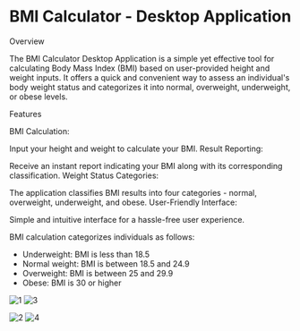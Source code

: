 # BMI Calculator - Desktop Application

Overview

The BMI Calculator Desktop Application is a simple yet effective tool for calculating Body Mass Index (BMI) based on user-provided height and weight inputs. It offers a quick and convenient way to assess an individual's body weight status and categorizes it into normal, overweight, underweight, or obese levels.

Features

BMI Calculation:

Input your height and weight to calculate your BMI.
Result Reporting:

Receive an instant report indicating your BMI along with its corresponding classification.
Weight Status Categories:

The application classifies BMI results into four categories - normal, overweight, underweight, and obese.
User-Friendly Interface:

Simple and intuitive interface for a hassle-free user experience.

BMI calculation categorizes individuals as follows:
- Underweight: BMI is less than 18.5
- Normal weight: BMI is between 18.5 and 24.9
- Overweight: BMI is between 25 and 29.9
- Obese: BMI is 30 or higher



![1](https://github.com/shammisk/BMI-Calculator/assets/99946678/b156de77-616d-4d28-9009-25b9180a9a01)    ![3](https://github.com/shammisk/BMI-Calculator/assets/99946678/400d11a7-d179-4f66-88c7-c5e5a1634dff)




![2](https://github.com/shammisk/BMI-Calculator/assets/99946678/8fd67377-110e-4c82-b899-3ab69cb9a2a6)     ![4](https://github.com/shammisk/BMI-Calculator/assets/99946678/efe689b2-bfbc-4c72-8351-563eb3c89e64)






